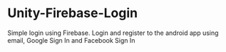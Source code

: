 # Unity-Firebase-Login
Simple login using Firebase. Login and register to the android app using email, Google Sign In and Facebook Sign In
